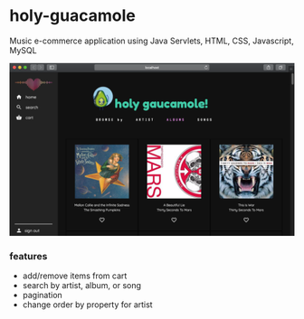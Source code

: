 # holy-guacamole

Music e-commerce application using Java Servlets, HTML, CSS, Javascript, MySQL

![screenshot](https://github.com/annmai/holy-guacamole/blob/master/WebContent/img/frontpageshot.png)

### features
* add/remove items from cart
* search by artist, album, or song
* pagination
* change order by property for artist

